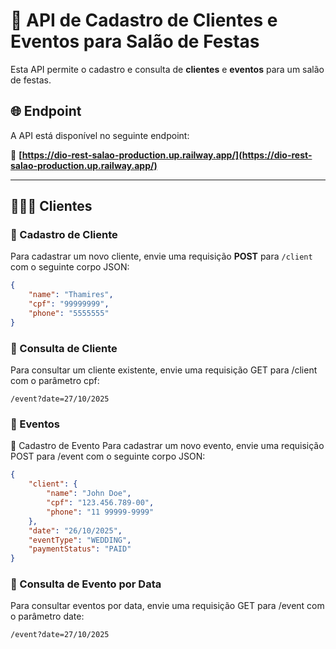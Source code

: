 # 🎊 API de Cadastro de Clientes e Eventos para Salão de Festas

Esta API permite o cadastro e consulta de **clientes** e **eventos** para um salão de festas.

## 🌐 Endpoint
A API está disponível no seguinte endpoint:

🔗 **[https://dio-rest-salao-production.up.railway.app/](https://dio-rest-salao-production.up.railway.app/)**

---

## 🧑‍🤝‍🧑 Clientes

### 📝 Cadastro de Cliente
Para cadastrar um novo cliente, envie uma requisição **POST** para `/client` com o seguinte corpo JSON:

```json
{
    "name": "Thamires",
    "cpf": "99999999",
    "phone": "5555555"
}
```
### 🔎 Consulta de Cliente
Para consultar um cliente existente, envie uma requisição GET para /client com o parâmetro cpf:

```plaintext
/event?date=27/10/2025
```

### 🎈 Eventos
🎯 Cadastro de Evento
Para cadastrar um novo evento, envie uma requisição POST para /event com o seguinte corpo JSON:

```json
{
    "client": {
        "name": "John Doe",
        "cpf": "123.456.789-00",
        "phone": "11 99999-9999"
    },
    "date": "26/10/2025",
    "eventType": "WEDDING",
    "paymentStatus": "PAID"
}
```
### 📆 Consulta de Evento por Data
Para consultar eventos por data, envie uma requisição GET para /event com o parâmetro date:

```plaintext
/event?date=27/10/2025
```
